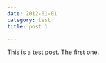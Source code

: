```yaml
---
date: 2012-01-01  
category: test  
title: post 1  

---
```


This is a test post. The first one.